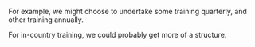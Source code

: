 For example, we might choose to undertake some training quarterly, and other training annually.

For in-country training, we could probably get more of a structure.